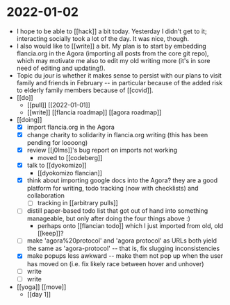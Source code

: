 # 2022-01-02

- I hope to be able to [[hack]] a bit today. Yesterday I didn't get to it; interacting socially took a lot of the day. It was nice, though.
- I also would like to [[write]] a bit. My plan is to start by embedding flancia.org in the Agora (importing all posts from the core git repo), which may motivate me also to edit my old writing more (it's in sore need of editing and updating!).
- Topic du jour is whether it makes sense to persist with our plans to visit family and friends in February -- in particular because of the added risk to elderly family members because of [[covid]].
- [[do]]
  - [[pull]] [[2022-01-01]]
  - [[write]] [[flancia roadmap]] [[agora roadmap]]
- [[doing]]
  - [x] import flancia.org in the Agora
  - [x] change charity to solidarity in flancia.org writing (this has been pending for loooong)
  - [x] review [[j0lms]]'s bug report on imports not working
    - moved to [[codeberg]]
  - [x] talk to [[dyokomizo]]
    - [[dyokomizo flancian]]
  - [x] think about importing google docs into the Agora? they are a good platform for writing, todo tracking (now with checklists) and collaboration
    - [ ] tracking in [[arbitrary pulls]]
  - [ ] distill paper-based todo list that got out of hand into something manageable, but only after doing the four things above :)
    - perhaps onto [[flancian todo]] which I just imported from old, old [[keep]]?
  - [ ] make 'agora%20protocol' and 'agora protocol' as URLs both yield the same as 'agora-protocol' -- that is, fix slugging inconsistencies
  - [x] make popups less awkward -- make them not pop up when the user has moved on (i.e. fix likely race between hover and unhover)
  - [ ] write
  - [ ] write
- [[yoga]] [[move]]
  - [[day 1]]
